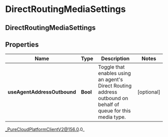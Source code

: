 # DirectRoutingMediaSettings

## DirectRoutingMediaSettings

## Properties

|Name | Type | Description | Notes|
|------------ | ------------- | ------------- | -------------|
| **useAgentAddressOutbound** | **Bool** | Toggle that enables using an agent&#39;s Direct Routing address outbound on behalf of queue for this media type. | [optional] |



_PureCloudPlatformClientV2@156.0.0_
